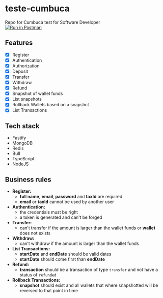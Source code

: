 # teste-cumbuca
Repo for Cumbuca test for Software Developer  
[![Run in Postman](https://run.pstmn.io/button.svg)](https://god.gw.postman.com/run-collection/5947775-4ef4ea91-3346-431a-92e7-271abe771cab?action=collection%2Ffork&source=rip_markdown&collection-url=entityId%3D5947775-4ef4ea91-3346-431a-92e7-271abe771cab%26entityType%3Dcollection%26workspaceId%3Da37de996-d57f-4b97-bc19-edeabe221492)

## Features
- [x] Register
- [x] Authentication 
- [x] Authorization
- [x] Deposit
- [x] Transfer
- [x] Withdraw
- [x] Refund
- [x] Snapshot of wallet funds
- [x] List snapshots
- [x] Rollback Wallets based on a snapshot
- [x] List Transactions

## Tech stack
- Fastify
- MongoDB
- Redis
- Bull
- TypeScript
- NodeJS

## Business rules
- **Register:**
  - **full name**, **email**, **password** and **taxId** are required
  - **email** or **taxId** cannot be used by another user
- **Authentication:**
  - the credentials must be right
  - a token is generated and can't be forged
- **Transfer:**
  - can't transfer if the amount is larger than the wallet funds or **wallet** does not exists
- **Withdraw:**
  - can't withdraw if the amount is larger than the wallet funds
- **List Transactions:**
  - **startDate** and **endDate** should be valid dates
  - **startDate** should come first than **endDate**
- **Refund:**
  - **transaction** should be a transaction of type `transfer` and not have a status of `refunded`
- **Rollback Transactions:**
  - **snapshot** should exist and all wallets that where snapshotted will be reversed to that point in time
